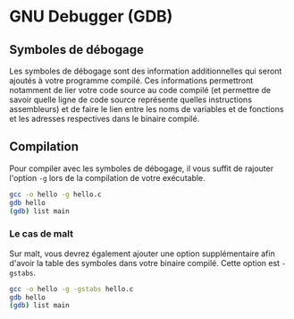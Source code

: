 # GNU Debugger (GDB)

## Symboles de débogage

Les symboles de débogage sont des information additionnelles qui seront ajoutés
à votre programme compilé. Ces informations permettront notamment de lier votre
code source au code compilé (et permettre de savoir quelle ligne de code source
représente quelles instructions assembleurs) et de faire le lien entre les noms
de variables et de fonctions et les adresses respectives dans le binaire
compilé.

## Compilation

Pour compiler avec les symboles de débogage, il vous suffit de rajouter 
l'option `-g` lors de la compilation de votre exécutable.

``` bash
gcc -o hello -g hello.c
gdb hello
(gdb) list main
```

### Le cas de malt

Sur malt, vous devrez également ajouter une option supplémentaire afin d'avoir
la table des symboles dans votre binaire compilé. Cette option est `-gstabs`.

``` bash
gcc -o hello -g -gstabs hello.c
gdb hello
(gdb) list main
```
